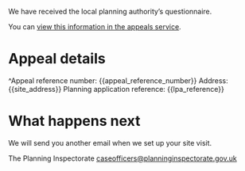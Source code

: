 We have received the local planning authority’s questionnaire.

You can [view this information in the appeals service](https://appeal-planning-decision.service.gov.uk/).

# Appeal details

^Appeal reference number: {{appeal_reference_number}}
Address: {{site_address}}
Planning application reference: {{lpa_reference}}

# What happens next

We will send you another email when we set up your site visit.

The Planning Inspectorate
caseofficers@planninginspectorate.gov.uk
